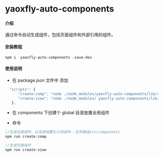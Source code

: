 # yaoxfly-auto-components

#### 介绍

通过命令自动生成组件，包括页面组件和外部引用的组件。

#### 安装教程

```
npm i  yaoxfly-auto-components -save-dev
```

#### 使用说明

- 在 package.json 文件中 添加

```js
  "scripts": {
      "create:comp": "node ./node_modules/yaoxfly-auto-components/lib/createComponent",
      "create:view": "node ./node_modules/ yaoxfly-auto-components/lib/createView",
   },
```

- 在 components 下创建个 global 目录放置全局组件

- 命令

```js
//生成全局组件，以及其他要引入的组件--文件路径src/components
npm run create:comp

//生成页面组件
npm run create:view
```
